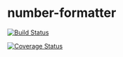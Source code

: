 # number-formatter

[![Build Status](https://travis-ci.com/sahibak/algorithms.svg?branch=master)](https://travis-ci.com/sahibak/algorithms)

[![Coverage Status](https://coveralls.io/repos/github/sahibak/algorithms/badge.svg?branch=master)](https://coveralls.io/github/sahibak/algorithms?branch=master)
